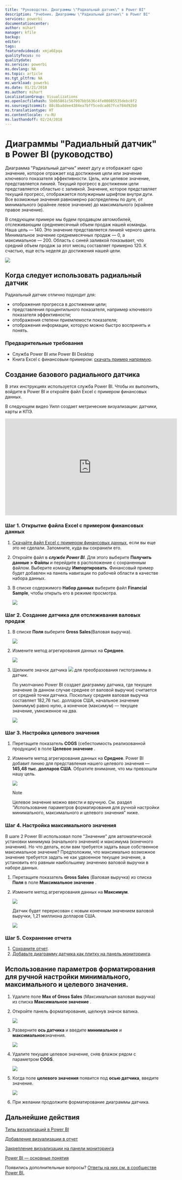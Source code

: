 ```yaml
---
title: "Руководство. Диаграммы \"Радиальный датчик\" в Power BI"
description: "Учебник. Диаграммы \"Радиальный датчик\" в Power BI"
services: powerbi
documentationcenter: 
author: mihart
manager: kfile
backup: 
editor: 
tags: 
featuredvideoid: xmja6Epqa
qualityfocus: no
qualitydate: 
ms.service: powerbi
ms.devlang: NA
ms.topic: article
ms.tgt_pltfrm: NA
ms.workload: powerbi
ms.date: 01/21/2018
ms.author: mihart
LocalizationGroup: Visualizations
ms.openlocfilehash: 5b0b5861c567997bb5636c4fe00085535debc8f2
ms.sourcegitcommit: 88c8ba8dee4384ea7bff5cedcad67fce784d92b0
ms.translationtype: HT
ms.contentlocale: ru-RU
ms.lasthandoff: 02/24/2018
---
```

# <a name="radial-gauge-charts-in-power-bi-tutorial"></a>Диаграммы "Радиальный датчик" в Power BI (руководство)
Диаграмма "Радиальный датчик" имеет дугу и отображает одно значение, которое отражает ход достижения цели или значение ключевого показателя эффективности.  Цель, или целевое значение, представляется линией. Текущий прогресс в достижении цели представляется областью с заливкой.  Значение, которое представляет текущий прогресс, отображается полужирным шрифтом внутри дуги. Все возможные значения равномерно распределены по дуге, от минимального (крайнее левое значение) до максимального (крайнее правое значение).

В следующем примере мы будем продавцом автомобилей, отслеживающим среднемесячный объем продаж нашей команды. Наша цель — 140. Это значение представляется линией черного цвета.  Минимальное значение среднемесячных продаж — 0, а максимальное — 200.  Область с синей заливкой показывает, что средний объем продаж за этот месяц составляет примерно 120. К счастью, еще есть неделя до достижения нашей цели.

![](media/power-bi-visualization-radial-gauge-charts/gauge_m.png)

## <a name="when-to-use-a-radial-gauge"></a>Когда следует использовать радиальный датчик
Радиальный датчик отлично подходит для:

* отображения прогресса в достижении цели;
* представления процентильного показателя, например ключевого показателя эффективности;
* отображения степени приемлемости показателя;
* отображения информации, которую можно быстро воспринять и понять.

### <a name="prerequisites"></a>Предварительные требования
 - Служба Power BI или Power BI Desktop
 - Книга Excel с финансовым примером: [скачать пример напрямую](http://go.microsoft.com/fwlink/?LinkID=521962).

## <a name="create-a-basic-radial-gauge"></a>Создание базового радиального датчика
В этих инструкциях используется служба Power BI. Чтобы их выполнить, войдите в Power BI и откройте файл Excel с примером финансовых данных.  

В следующем видео Уилл создает метрические визуализации: датчики, карты и КПЭ.

<iframe width="560" height="315" src="https://www.youtube.com/embed/xmja6EpqaO0?list=PL1N57mwBHtN0JFoKSR0n-tBkUJHeMP2cP" frameborder="0" allowfullscreen></iframe>

### <a name="step-1-open-the-financial-sample-excel-file"></a>Шаг 1. Открытие файла Excel с примером финансовых данных
1. [Скачайте файл Excel с примером финансовых данных](sample-financial-download.md), если вы еще это не сделали. Запомните, куда вы сохранили его.

2. Откройте файл в ***службе Power BI***. Для этого выберите **Получить данные \> Файлы** и перейдите в расположение с сохраненным файлом. Выберите команду **Импортировать**. Финансовый пример будет добавлен на панель навигации по рабочей области в качестве набора данных.

3. В списке содержимого **Набор данных** выберите файл **Financial Sample**, чтобы открыть его в режиме просмотра.

    ![](media/power-bi-visualization-radial-gauge-charts/power-bi-dataset.png)

### <a name="step-2-create-a-gauge-to-track-gross-sales"></a>Шаг 2. Создание датчика для отслеживания валовых продаж
1. В списке **Поля** выберите **Gross Sales**(Валовая выручка).
   
   ![](media/power-bi-visualization-radial-gauge-charts/grosssalesvalue_new.png)
2. Измените метод агрегирования данных на **Среднее**.
   
   ![](media/power-bi-visualization-radial-gauge-charts/changetoaverage_new.png)
3. Щелкните значок датчика ![](media/power-bi-visualization-radial-gauge-charts/gaugeicon_new.png) для преобразования гистограммы в датчик.
   
   По умолчанию Power BI создает диаграмму датчика, где текущее значение (в данном случае среднее от валовой выручки) считается от средней точки датчика. Поскольку средняя валовая выручка составляет 182,76 тыс. долларов США, начальное значение (минимум) равно нулю, а конечное (максимум) — текущее значение, умноженное на два.
   
   ![](media/power-bi-visualization-radial-gauge-charts/gauge_no_target.png)

### <a name="step-3-set-a-target-value"></a>Шаг 3. Настройка целевого значения
1. Перетащите показатель **COGS** (себестоимость реализованной продукции) в поле **Целевое значение** .
2. Измените метод агрегирования данных на **Среднее**.
   Power BI добавит линию для представления нашего целевого значения — **145,48 тыс. долларов США**. Обратите внимание, что мы превзошли нашу цель.
   
   ![](media/power-bi-visualization-radial-gauge-charts/gaugeinprogress_new.png)
   
   > [!NOTE]
   > Целевое значение можно ввести и вручную.  См. раздел ”Использование параметров форматирования для ручной настройки минимального, максимального и целевого значения” ниже.
   > 
   > 

### <a name="step-4-set-a-maximum-value"></a>Шаг 4. Настройка максимального значения
В шаге 2 Power BI использовал поле "Значение" для автоматической установки минимума (начального значения) и максимума (конечного значения).  Но что делать, если вам требуется задать ваше собственное максимальное значение?  Предположим, что максимально возможное значение требуется задать не как удвоенное текущее значение, а установить его равным наибольшему значению валовой выручки в наборе данных. 

1. Перетащите показатель **Gross Sales** (Валовая выручка) из списка **Поля** в поле **Максимальное значение** .
2. Измените метод агрегирования данных на **Максимум**.
   
   ![](media/power-bi-visualization-radial-gauge-charts/setmaximum_new.png)
   
   Датчик будет перерисован с новым конечным значением валовой выручки, 1,21 миллиона долларов США.
   
   ![](media/power-bi-visualization-radial-gauge-charts/power-bi-final-gauge.png)

### <a name="step-5-save-your-report"></a>Шаг 5. Сохранение отчета
1. [Сохраните отчет](service-report-save.md).
2. [Добавьте диаграмму датчика как плитку на панель мониторинга](service-dashboard-tiles.md). 

## <a name="use-formatting-options-to-manually-set-minimum-maximum-and-target-values"></a>Использование параметров форматирования для ручной настройки минимального, максимального и целевого значения.
1. Удалите поле **Max of Gross Sales** (Максимальная валовая выручка) из списка **Максимальное значение** .
2. Откройте панель форматирования, щелкнув значок валика.
   
   ![](media/power-bi-visualization-radial-gauge-charts/power-bi-roller.png)
3. Разверните **ось датчика** и введите **минимальное** и **максимальное**значения.
   
    ![](media/power-bi-visualization-radial-gauge-charts/power-bi-gauge-axis.png)
4. Удалите текущее целевое значение, сняв флажок рядом с параметром **COGS**.
   
    ![](media/power-bi-visualization-radial-gauge-charts/pbi_remove_target.png)
5. Когда поле **целевого значения** появится под **осью датчика**, введите значение.
   
    ![](media/power-bi-visualization-radial-gauge-charts/power-bi-gauge-target.png)
6. При желании продолжите форматирование диаграммы датчика.

## <a name="next-steps"></a>Дальнейшие действия
[Типы визуализаций в Power BI](power-bi-visualization-types-for-reports-and-q-and-a.md)

[Добавление визуализации в отчет](power-bi-report-add-visualizations-i.md)

[Закрепление визуализации на панели мониторинга](service-dashboard-pin-tile-from-report.md)

[Power BI — основные понятия](service-basic-concepts.md)

Появились дополнительные вопросы? [Ответы на них см. в сообществе Power BI.](http://community.powerbi.com/)

